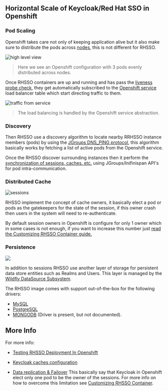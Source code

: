 ## Horizontal Scale of Keycloak/Red Hat SSO in Openshift

### Pod Scaling

Openshift takes care not only of keeping application alive but it also make sure to distribute the pods across [nodes](https://docs.openshift.com/enterprise/3.0/architecture/infrastructure_components/kubernetes_infrastructure.html#node), this is not different for RHSSO.

![high level view](https://github.com/cesarvr/keycloak-examples/blob/master/docs/scaling-pod-up.png?raw=true)

> Here we see an Openshift configuration with 3 pods evenly distributed across nodes.

Once RHSSO containers are up and running and has pass the [liveness probe check](), they get automatically subscribed to the [Openshift service](https://docs.openshift.com/enterprise/3.0/architecture/core_concepts/pods_and_services.html#services) load balancer table which start directing traffic to them.

![traffic from service](https://github.com/cesarvr/keycloak-examples/blob/master/docs/service-dns.png?raw=true)

> The load balancing is handled by the Openshift service abstraction.  

### Discovery

Then RHSSO use a discovery algorithm to locate nearby RRHSSO instance members (pods) by using the [JGroups DNS_PING protocol](http://www.jgroups.org/manual4/index.html#_dns_ping), this algorithm basically works by fetching a list of active pods from the Openshift service.

Once the RHSSO discover surrounding instances then it perform the [synchronization of sessions, caches. etc.](https://www.keycloak.org/docs/3.0/server_installation/topics/cache.html) using JGroups/Inifinispan API's for pod intra-communication.

### Distributed Cache

![sessions](https://github.com/cesarvr/keycloak-examples/blob/master/docs/sessions.png?raw=true)

RHSSO implement the concept of cache owners, it basically elect a pod or pods as the gatekeepers for the state of the session, if this owner crash then users in the system will need to re-authenticate.

By default session owners in Openshift is configure for only 1 owner which in some cases is not enough, if you want to increase this number just [read the Customizing RHSSO Container guide.](https://github.com/cesarvr/keycloak-examples/tree/master/modifying-keycloak-cfg#customizing-rhsso-container)


### Persistence

![](https://github.com/cesarvr/keycloak-examples/blob/master/docs/persistence.png?raw=true)

In addition to sessions RHSSO use another layer of storage for persistent data store entities such as Realms and Users. This layer is managed by the [Wildfly DataSource Subsystem](https://docs.jboss.org/author/display/WFLY10/DataSource+configuration).

The RHSSO image comes with support out-of-the-box for the following drivers:
 - [MySQL](https://access.redhat.com/documentation/en-us/red_hat_single_sign-on/7.2/html/server_installation_and_configuration_guide/database-1#database_configuration)
 - [PostgreSQL](https://www.postgresql.org/)
 - [MONGODB](https://www.mongodb.com/) (Driver is present, but not documented).


## More Info

For more info:

- [Testing RHSSO Deployment In Openshift](https://github.com/cesarvr/keycloak-examples/tree/master/robot)

- [Keycloak caches configuration](https://www.keycloak.org/docs/3.0/server_installation/topics/cache.html)
- [Data replication & Failover](https://www.keycloak.org/docs/3.0/server_installation/topics/cache/replication.html) This basically say that Keycloak in Openshift elect only one pod to be the owner of the sessions. For more info on how to overcome this limitation see [Customizing RHSSO Container](https://github.com/cesarvr/keycloak-examples/tree/master/modifying-keycloak-cfg).
